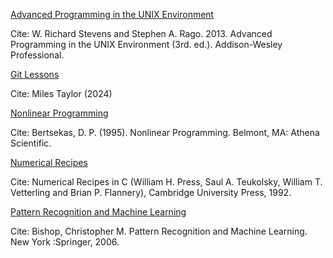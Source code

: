 <ins>Advanced Programming in the UNIX Environment</ins>

Cite: W. Richard Stevens and Stephen A. Rago. 2013. Advanced Programming in the UNIX Environment (3rd. ed.). Addison-Wesley Professional.

<ins>Git Lessons</ins>

Cite: Miles Taylor (2024)

<ins>Nonlinear Programming</ins>

Cite: Bertsekas, D. P. (1995). Nonlinear Programming. Belmont, MA: Athena Scientific. 

<ins>Numerical Recipes</ins>

Cite: Numerical Recipes in C (William H. Press, Saul A. Teukolsky, William T. Vetterling and Brian P. Flannery), Cambridge University Press, 1992.

<ins>Pattern Recognition and Machine Learning</ins>

Cite: Bishop, Christopher M. Pattern Recognition and Machine Learning. New York :Springer, 2006.
